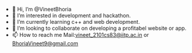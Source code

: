 - 👋 Hi, I’m @VineetBhoria
- 👀 I’m interested in development and hackathon.
- 🌱 I’m currently learning c++ and web development.
- 💞️ I’m looking to collaborate on developing a profitabel website or app.
- 📫 How to reach me Mail:vineet_2101cs83@iitp.ac.in or BhoriaVineet9@gmail.com

<!---
VineetBhoria/VineetBhoria is a ✨ special ✨ repository because its `README.md` (this file) appears on your GitHub profile.
You can click the Preview link to take a look at your changes.
--->
